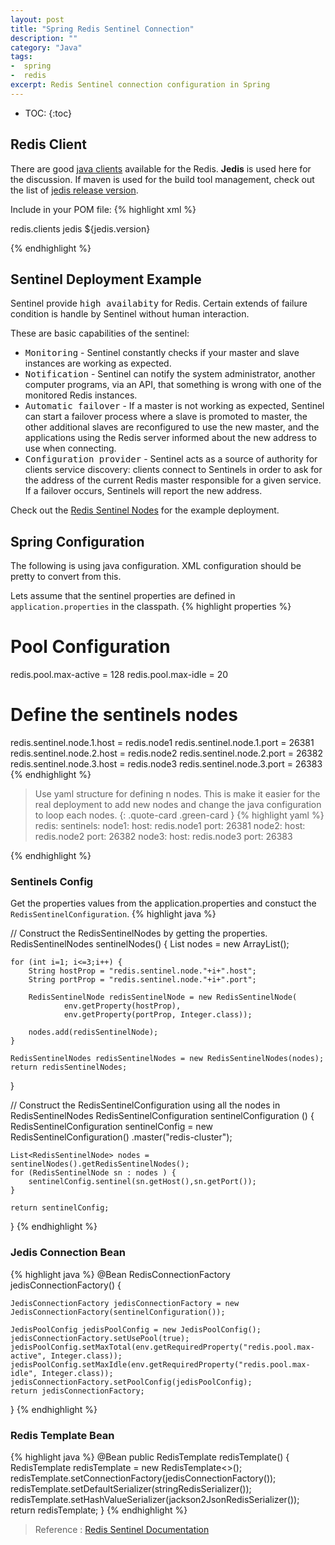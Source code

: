 ```yaml
---
layout: post
title: "Spring Redis Sentinel Connection"
description: ""
category: "Java"
tags:
-  spring
-  redis
excerpt: Redis Sentinel connection configuration in Spring
---
```

* TOC:
{:toc}

##	Redis Client
There are good [java clients][] available for the Redis. __Jedis__ is used here for the discussion.
If maven is used for the build tool management, check out the list of [jedis release version][].

Include in your POM file:
{% highlight xml %}
<!-- https://mvnrepository.com/artifact/redis.clients/jedis -->
<dependency>
    <groupId>redis.clients</groupId>
    <artifactId>jedis</artifactId>
    <version>${jedis.version}</version>
</dependency>

{% endhighlight %}

##	Sentinel Deployment Example
Sentinel provide <kbd>high availabity</kbd> for Redis. Certain extends of failure condition is handle by Sentinel without human interaction.

These are basic capabilities of the sentinel:
* <kbd>Monitoring</kbd> - Sentinel constantly checks if your master and slave instances are working as expected.
* <kbd>Notification</kbd> - Sentinel can notify the system administrator, another computer programs, via an API, that something is wrong with one of the monitored Redis instances.
* <kbd>Automatic failover</kbd> - If a master is not working as expected, Sentinel can start a failover process where a slave is promoted to master, the other additional slaves are reconfigured to use the new master, and the applications using the Redis server informed about the new address to use when connecting.
* <kbd>Configuration provider</kbd> - Sentinel acts as a source of authority for clients service discovery: clients connect to Sentinels in order to ask for the address of the current Redis master responsible for a given service. If a failover occurs, Sentinels will report the new address.

Check out the [Redis Sentinel Nodes][] for the example deployment.

##	Spring Configuration
The following is using java configuration. XML configuration should be pretty to convert from this.

Lets assume that the sentinel properties are defined in `application.properties` in the classpath.
{% highlight properties %}
# Pool Configuration
redis.pool.max-active = 128
redis.pool.max-idle = 20
# Define the sentinels nodes
redis.sentinel.node.1.host = redis.node1
redis.sentinel.node.1.port = 26381
redis.sentinel.node.2.host = redis.node2
redis.sentinel.node.2.port = 26382
redis.sentinel.node.3.host = redis.node3
redis.sentinel.node.3.port = 26383
{% endhighlight %}


> Use yaml structure for defining n nodes. This is make it easier for the real deployment to add new nodes and change the java configuration to loop each nodes.
{: .quote-card .green-card }
{% highlight yaml %}
redis:
	sentinels:
		node1:
			host:	redis.node1
			port:	26381
		node2:
			host:	redis.node2
			port:	26382
		node3:
			host:	redis.node3
			port:	26383

{% endhighlight %}

### Sentinels Config
Get the properties values from the application.properties and constuct the `RedisSentinelConfiguration`.
{% highlight java %}

// Construct the RedisSentinelNodes by getting the properties.
RedisSentinelNodes sentinelNodes() {
	List<RedisSentinelNode> nodes = new ArrayList<RedisSentinelNode>();

	for (int i=1; i<=3;i++) {
		String hostProp = "redis.sentinel.node."+i+".host";
		String portProp = "redis.sentinel.node."+i+".port";

		RedisSentinelNode redisSentinelNode = new RedisSentinelNode(
				env.getProperty(hostProp),
				env.getProperty(portProp, Integer.class));

		nodes.add(redisSentinelNode);
	}

	RedisSentinelNodes redisSentinelNodes = new RedisSentinelNodes(nodes);
	return redisSentinelNodes;
}

// Construct the RedisSentinelConfiguration using all the nodes in RedisSentinelNodes
RedisSentinelConfiguration sentinelConfiguration () {
	RedisSentinelConfiguration sentinelConfig = new RedisSentinelConfiguration()
			.master("redis-cluster");

	List<RedisSentinelNode> nodes = sentinelNodes().getRedisSentinelNodes();
	for (RedisSentinelNode sn : nodes ) {
		sentinelConfig.sentinel(sn.getHost(),sn.getPort());
	}

	return sentinelConfig;
}
{% endhighlight %}

### Jedis Connection Bean
{% highlight java %}
@Bean
RedisConnectionFactory jedisConnectionFactory() {

	JedisConnectionFactory jedisConnectionFactory = new JedisConnectionFactory(sentinelConfiguration());

	JedisPoolConfig jedisPoolConfig = new JedisPoolConfig();
	jedisConnectionFactory.setUsePool(true);
	jedisPoolConfig.setMaxTotal(env.getRequiredProperty("redis.pool.max-active", Integer.class));
	jedisPoolConfig.setMaxIdle(env.getRequiredProperty("redis.pool.max-idle", Integer.class));
	jedisConnectionFactory.setPoolConfig(jedisPoolConfig);
	return jedisConnectionFactory;
}
{% endhighlight %}

### Redis Template Bean
{% highlight java %}
@Bean
public RedisTemplate<?, ?> redisTemplate() {
	RedisTemplate<?, ?> redisTemplate = new RedisTemplate<>();
	redisTemplate.setConnectionFactory(jedisConnectionFactory());
	redisTemplate.setDefaultSerializer(stringRedisSerializer());
	redisTemplate.setHashValueSerializer(jackson2JsonRedisSerializer());
	return redisTemplate;
}
{% endhighlight %}

> Reference : [Redis Sentinel Documentation][]

[java clients]:	https://redis.io/clients#java
[jedis release version]:	https://mvnrepository.com/artifact/redis.clients/jedis
[Redis Sentinel Nodes]:	https://github.com/ningthoujam-lokhendro/RedisSentinelNodes
[Redis Sentinel Documentation]: https://redis.io/topics/sentinel